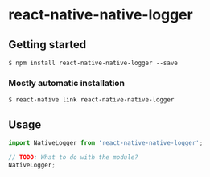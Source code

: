 # react-native-native-logger

## Getting started

`$ npm install react-native-native-logger --save`

### Mostly automatic installation

`$ react-native link react-native-native-logger`

## Usage
```javascript
import NativeLogger from 'react-native-native-logger';

// TODO: What to do with the module?
NativeLogger;
```

